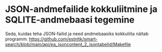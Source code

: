 # JSON-andmefailide kokkuliitmine ja SQLITE-andmebaasi tegemine

Seda, kuidas teha JSON-failid ja need andmebaasiks kokkuliita näitab programm:
https://github.com/estnltk/smart-search/blob/main/api/ea_jsoncontent_2_jsontabelid/Makefile
